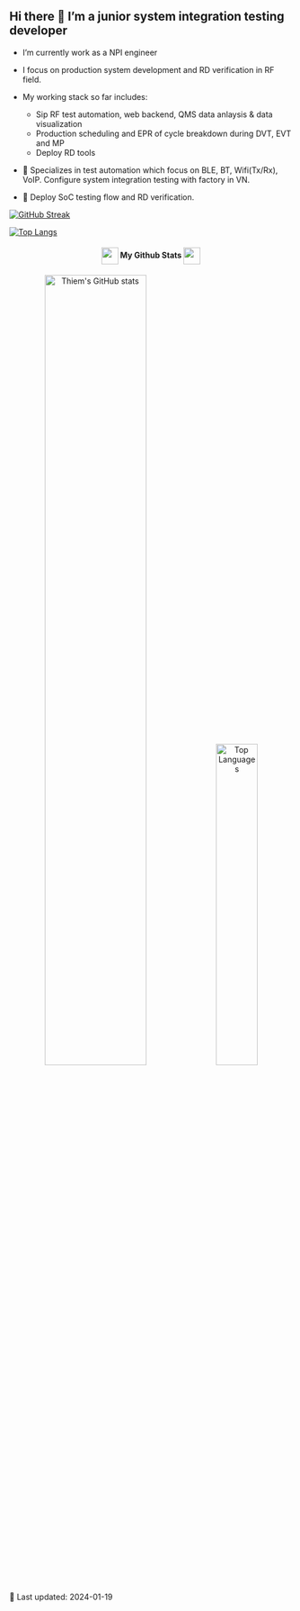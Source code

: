 ## Hi there 👋 I’m a junior system integration testing developer

- I’m currently work as a NPI engineer
- I focus on production system development and RD verification in RF field.
- My working stack so far includes:
  - Sip RF test automation, web backend, QMS data anlaysis & data visualization
  - Production scheduling and EPR of cycle breakdown during DVT, EVT and MP
  - Deploy RD tools

- :bookmark: Specializes in test automation which focus on BLE, BT, Wifi(Tx/Rx), VoIP. Configure system integration testing with factory in VN.
- 🔖 Deploy SoC testing flow and RD verification.

[![GitHub Streak](https://github-readme-streak-stats.herokuapp.com/?user=Rmj009&theme=tokyonight-duo)](https://git.io/streak-stats)

[![Top Langs](https://github-readme-stats.vercel.app/api/top-langs/?username=Rmj009&layout=compact&card_width=445)](https://github.com/Rmj009/github-readme-stats)



<h4 align="center">
<img src="https://media.giphy.com/media/ZCN6F3FAkwsyOGU2RS/giphy.gif" width="30" height="30" align="center"> My Github Stats <img src="https://media.giphy.com/media/ZCN6F3FAkwsyOGU2RS/giphy.gif" width="30" height="30" align="center">
</h4>
<!-- ## I’m a noob testing development engineer -->


<div align="center">
  <a href="http://www.github.com/Rmj009"><img width="60%" src="https://github-readme-stats.vercel.app/api?username=Rmj009&show_icons=true&hide=&count_private=true&title_color=0891b2&text_color=ffffff&icon_color=0891b2&bg_color=0D1117&theme=react&hide_border=true&show_icons=true" alt="Thiem's GitHub stats" /></a>
<a href="https://github.com/Rmj009"><img width="38.25%" src="https://github-readme-stats.vercel.app/api/top-langs/?username=Rmj009&langs_count=10&count_private=true&layout=compact&theme=react&hide_border=true&bg_color=0D1117&title_color=0891b2&text_color=ffffff&icon_color=0891b2&locale=en&custom_title=Top%20%Languages" alt="Top Languages" /></a>

</div>
</div>
💬 Last updated: 2024-01-19

